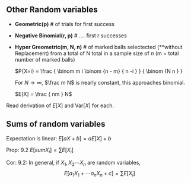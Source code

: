 ## Other Random variables

* **Geometric(p)** # of trials for first success
* **Negative Binomial(r, p)** # .... first r successes
* **Hyper Greometric(m, N, n)** # of marked balls selectected (**without
  Replacement) from a total of N
  total in a sample size of $n$ (m = total number of marked balls)

  $P{X=i} = \frac { \binom m i \binom {n - m} { n -i } } { \binom {N n } } 

  For $N \to \infty$, $\frac m N$ is nearly constant, this approaches binomial.

  $E[X] = \frac { nm } N$ 

Read derivation of $E[X]$ and $\text{Var}[X]$ for each.

## Sums of random variables

Expectation is linear: $E[aX + b] = aE[X] + b$

Prop: 9.2 $E[sum X_i] = \sum E[X_i]$

Cor: 9.2: In general, if $X_1, X_2 \cdots X_n$ are random variables,
$$ E[a_1 X_1 + \cdots a_n X_n + c ] = \sum E[X_i] $$




